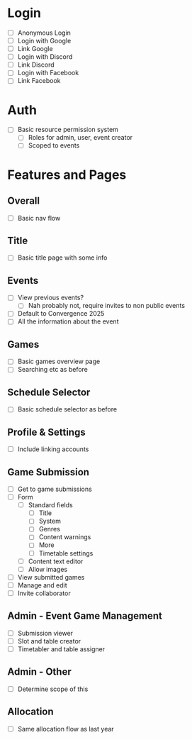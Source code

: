 # Login

- [ ] Anonymous Login
- [ ] Login with Google
- [ ] Link Google
- [ ] Login with Discord
- [ ] Link Discord
- [ ] Login with Facebook
- [ ] Link Facebook

# Auth

- [ ] Basic resource permission system
  - [ ] Roles for admin, user, event creator
  - [ ] Scoped to events

# Features and Pages

## Overall

- [ ] Basic nav flow

## Title

- [ ] Basic title page with some info

## Events

- [ ] View previous events?
  - [ ] Nah probably not, require invites to non public events
- [ ] Default to Convergence 2025
- [ ] All the information about the event

## Games

- [ ] Basic games overview page
- [ ] Searching etc as before

## Schedule Selector

- [ ] Basic schedule selector as before

## Profile & Settings

- [ ] Include linking accounts

## Game Submission

- [ ] Get to game submissions
- [ ] Form
  - [ ] Standard fields
    - [ ] Title
    - [ ] System
    - [ ] Genres
    - [ ] Content warnings
    - [ ] More
    - [ ] Timetable settings
  - [ ] Content text editor
  - [ ] Allow images
- [ ] View submitted games
- [ ] Manage and edit
- [ ] Invite collaborator

## Admin - Event Game Management

- [ ] Submission viewer
- [ ] Slot and table creator
- [ ] Timetabler and table assigner 

## Admin - Other

- [ ] Determine scope of this

## Allocation

- [ ] Same allocation flow as last year
